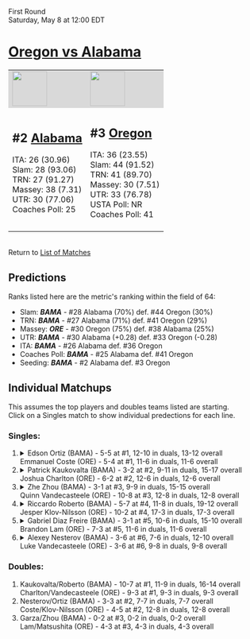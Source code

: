 First Round  
Saturday, May 8 at 12:00 EDT
# [Oregon vs Alabama](https://www.ncaa.com/game/5833400) 

<table>  
<tr style="background-color: #d9d9d9 !important"><td><a href="#"><img src="https://www.ncaa.com/sites/default/files/images/logos/schools/a/alabama.70.png" width="70" height="70" /></a></td><td><a href="#"><img src="https://www.ncaa.com/sites/default/files/images/logos/schools/o/oregon.70.png" width="70" height="70" /></a></td></tr>
<tr><td>  

<h2>#2 <a href="#">Alabama</a></h2>  
ITA: 26 (30.96)<br>  
Slam: 28 (93.06)<br>  
TRN: 27 (91.27)<br>  
Massey: 38 (7.31)<br>  
UTR: 30 (77.06)<br>  
Coaches Poll: 25<br>  
<br>  

</td><td>  

<h2>#3 <a href="#">Oregon</a></h2>  
ITA: 36 (23.55)<br>  
Slam: 44 (91.52)<br>  
TRN: 41 (89.70)<br>  
Massey: 30 (7.51)<br>  
UTR: 33 (76.78)<br>  
USTA Poll: NR<br>  
Coaches Poll: 41<br>  
<br>  

</td></tr></table>  


<br>Return to [List of Matches](../index.md)  

## Predictions  

Ranks listed here are the metric's ranking within the field of 64:  
- Slam: ***BAMA*** - #28 Alabama (70%) def. #44 Oregon (30%)  
- TRN: ***BAMA*** - #27 Alabama (71%) def. #41 Oregon (29%)  
- Massey: ***ORE*** - #30 Oregon (75%) def. #38 Alabama (25%)  
- UTR: ***BAMA*** - #30 Alabama (+0.28) def. #33 Oregon (-0.28)  
- ITA: ***BAMA*** - #26 Alabama def. #36 Oregon  
- Coaches Poll: ***BAMA*** - #25 Alabama def. #41 Oregon  
- Seeding: ***BAMA*** - #2 Alabama def. #3 Oregon  

## Individual Matchups  
This assumes the top players and doubles teams listed are starting.  
Click on a Singles match to show individual predections for each line.  
### Singles:  

<ol>
<li><details><summary markdown="span">
Edson Ortiz (BAMA) - 5-5 at #1, 12-10 in duals, 13-12 overall<br>Emmanuel Coste (ORE) - 5-4 at #1, 11-6 in duals, 11-6 overall
</summary><h4>Predictions</h4><ul>
<li>Slam: <b><i>VT</i></b> - #30 Virginia Tech (56%) def. #35 Texas Tech (44%)</li>  
</ul></details></li>
<li><details><summary markdown="span">
Patrick Kaukovalta (BAMA) - 3-2 at #2, 9-11 in duals, 15-17 overall<br>Joshua Charlton (ORE) - 6-2 at #2, 12-6 in duals, 12-6 overall
</summary><h4>Predictions</h4><ul>
<li>Slam: <b><i>VT</i></b> - #30 Virginia Tech (56%) def. #35 Texas Tech (44%)</li>  
</ul></details></li>
<li><details><summary markdown="span">
Zhe Zhou (BAMA) - 3-1 at #3, 9-9 in duals, 15-15 overall<br>Quinn Vandecasteele (ORE) - 10-8 at #3, 12-8 in duals, 12-8 overall
</summary><h4>Predictions</h4><ul>
<li>Slam: <b><i>VT</i></b> - #30 Virginia Tech (56%) def. #35 Texas Tech (44%)</li>  
</ul></details></li>
<li><details><summary markdown="span">
Riccardo Roberto (BAMA) - 5-7 at #4, 11-8 in duals, 19-12 overall<br>Jesper Klov-Nilsson (ORE) - 10-2 at #4, 17-3 in duals, 17-3 overall
</summary><h4>Predictions</h4><ul>
<li>Slam: <b><i>VT</i></b> - #30 Virginia Tech (56%) def. #35 Texas Tech (44%)</li>  
</ul></details></li>
<li><details><summary markdown="span">
Gabriel Diaz Freire (BAMA) - 3-1 at #5, 10-6 in duals, 15-10 overall<br>Brandon Lam (ORE) - 7-3 at #5, 11-6 in duals, 11-6 overall
</summary><h4>Predictions</h4><ul>
<li>Slam: <b><i>VT</i></b> - #30 Virginia Tech (56%) def. #35 Texas Tech (44%)</li>  
</ul></details></li>
<li><details><summary markdown="span">
Alexey Nesterov (BAMA) - 3-6 at #6, 7-6 in duals, 12-10 overall<br>Luke Vandecasteele (ORE) - 3-6 at #6, 9-8 in duals, 9-8 overall
</summary><h4>Predictions</h4><ul>
<li>Slam: <b><i>VT</i></b> - #30 Virginia Tech (56%) def. #35 Texas Tech (44%)</li>  
</ul></details></li>
</ol>

### Doubles:  
1. Kaukovalta/Roberto (BAMA) - 10-7 at #1, 11-9 in duals, 16-14 overall  
   Charlton/Vandecasteele (ORE) - 9-3 at #1, 9-3 in duals, 9-3 overall
2. Nesterov/Ortiz (BAMA) - 3-3 at #2, 7-7 in duals, 7-7 overall  
   Coste/Klov-Nilsson (ORE) - 4-5 at #2, 12-8 in duals, 12-8 overall
3. Garza/Zhou (BAMA) - 0-2 at #3, 0-2 in duals, 0-2 overall  
   Lam/Matsushita (ORE) - 4-3 at #3, 4-3 in duals, 4-3 overall